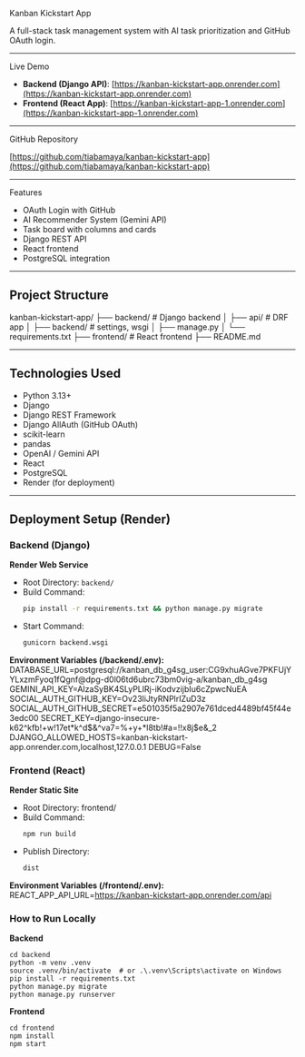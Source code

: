 Kanban Kickstart App

A full-stack task management system with AI task prioritization and GitHub OAuth login.

---
Live Demo
                                                                       
- **Backend (Django API)**: [https://kanban-kickstart-app.onrender.com](https://kanban-kickstart-app.onrender.com)
- **Frontend (React App)**: [https://kanban-kickstart-app-1.onrender.com](https://kanban-kickstart-app-1.onrender.com)

---

GitHub Repository

[https://github.com/tiabamaya/kanban-kickstart-app](https://github.com/tiabamaya/kanban-kickstart-app)

---

Features

- OAuth Login with GitHub
- AI Recommender System (Gemini API)
- Task board with columns and cards
- Django REST API
- React frontend
- PostgreSQL integration

---

## Project Structure
kanban-kickstart-app/
├── backend/ # Django backend
│ ├── api/ # DRF app
│ ├── backend/ # settings, wsgi
│ ├── manage.py
│ └── requirements.txt
├── frontend/ # React frontend
├── README.md


---

## Technologies Used

- Python 3.13+
- Django
- Django REST Framework
- Django AllAuth (GitHub OAuth)
- scikit-learn
- pandas
- OpenAI / Gemini API
- React
- PostgreSQL
- Render (for deployment)

---

## Deployment Setup (Render)

### Backend (Django)

**Render Web Service**
- Root Directory: `backend/`
- Build Command:
   ```bash
  pip install -r requirements.txt && python manage.py migrate
- Start Command:
   ```bash
  gunicorn backend.wsgi

**Environment Variables (/backend/.env):**
    DATABASE_URL=postgresql://kanban_db_g4sg_user:CG9xhuAGve7PKFUjYYLxzmFyoq1fQgnf@dpg-d0l06td6ubrc73bm0vig-a/kanban_db_g4sg
    GEMINI_API_KEY=AIzaSyBK4SLyPLlRj-iKodvzijbIu6cZpwcNuEA
    SOCIAL_AUTH_GITHUB_KEY=Ov23liJtyRNPlrIZuD3z
    SOCIAL_AUTH_GITHUB_SECRET=e501035f5a2907e761dced4489bf45f44e3edc00
    SECRET_KEY=django-insecure-k62^kfb!+w!17et*k^d$&^va7=%+y+*l8tb!#a=!!x8j$e&_2
    DJANGO_ALLOWED_HOSTS=kanban-kickstart-app.onrender.com,localhost,127.0.0.1
    DEBUG=False

### Frontend (React)

**Render Static Site**
- Root Directory: frontend/
- Build Command:
   ```bash
  npm run build
- Publish Directory:
   ```bash
  dist

**Environment Variables (/frontend/.env):**
  REACT_APP_API_URL=https://kanban-kickstart-app.onrender.com/api

### How to Run Locally
  **Backend**
  
    cd backend
    python -m venv .venv
    source .venv/bin/activate  # or .\.venv\Scripts\activate on Windows
    pip install -r requirements.txt
    python manage.py migrate
    python manage.py runserver

  **Frontend**
  
    cd frontend
    npm install
    npm start
